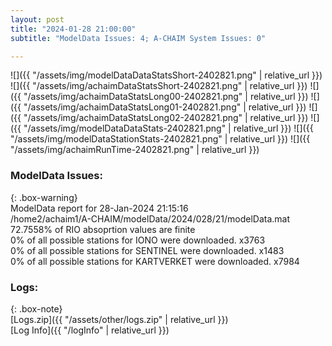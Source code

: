 ```yaml
---
layout: post
title: "2024-01-28 21:00:00"
subtitle: "ModelData Issues: 4; A-CHAIM System Issues: 0"

---
```


![]({{ "/assets/img/modelDataDataStatsShort-2402821.png" | relative_url }})
![]({{ "/assets/img/achaimDataStatsShort-2402821.png" | relative_url }})
![]({{ "/assets/img/achaimDataStatsLong00-2402821.png" | relative_url }})
![]({{ "/assets/img/achaimDataStatsLong01-2402821.png" | relative_url }})
![]({{ "/assets/img/achaimDataStatsLong02-2402821.png" | relative_url }})
![]({{ "/assets/img/modelDataDataStats-2402821.png" | relative_url }})
![]({{ "/assets/img/modelDataStationStats-2402821.png" | relative_url }})
![]({{ "/assets/img/achaimRunTime-2402821.png" | relative_url }})


### ModelData Issues:  
  
{: .box-warning}  
 ModelData report for 28-Jan-2024 21:15:16   
 /home2/achaim1/A-CHAIM/modelData/2024/028/21/modelData.mat   
 72.7558% of RIO absoprtion values are finite   
 0% of all possible stations for IONO were downloaded. x3763   
 0% of all possible stations for SENTINEL were downloaded. x1483   
 0% of all possible stations for KARTVERKET were downloaded. x7984   
  


### Logs:  
  
{: .box-note}  
[Logs.zip]({{ "/assets/other/logs.zip" | relative_url }})  
[Log Info]({{ "/logInfo" | relative_url }})  
